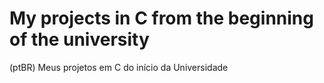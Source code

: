 # My projects in C from the beginning of the university

(ptBR) Meus projetos em C do início da Universidade